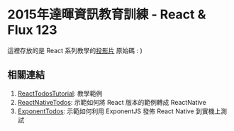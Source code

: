 # 2015年達暉資訊教育訓練 - React & Flux 123
這裡存放的是 React 系列教學的[投影片](https://shiningjason1989.github.io/ReactFlux123) 原始碼 : )

## 相關連結
1. [ReactTodosTutorial](https://shiningjason1989.github.io/ReactTodosTutorial): 教學範例  
2. [ReactNativeTodos](https://github.com/shiningjason1989/ReactNativeTodos): 示範如何將 React 版本的範例轉成 ReactNative  
3. [ExponentTodos](https://github.com/shiningjason1989/ExponentTodos/tree/master): 示範如何利用 ExponentJS 發佈 React Native 到實機上測試
